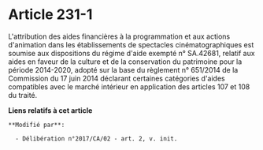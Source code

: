 # Article 231-1

L'attribution des aides financières à la programmation et aux actions d'animation dans les établissements de spectacles
cinématographiques est soumise aux dispositions du régime d'aide exempté n° SA.42681, relatif aux aides en faveur de la
culture et de la conservation du patrimoine pour la période 2014-2020, adopté sur la base du règlement n° 651/2014 de la
Commission du 17 juin 2014 déclarant certaines catégories d'aides compatibles avec le marché intérieur en application des
articles 107 et 108 du traité.

**Liens relatifs à cet article**

	**Modifié par**:

	  - Délibération n°2017/CA/02 - art. 2, v. init.

